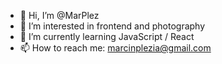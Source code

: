 - 👋 Hi, I’m @MarPlez
- 👀 I’m interested in frontend and photography
- 🌱 I’m currently learning JavaScript / React
- 📫 How to reach me: marcinplezia@gmail.com
